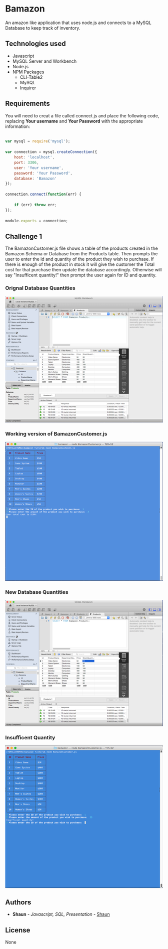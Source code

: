 # Bamazon
An amazon like application that uses node.js and connects to a MySQL Database to keep track of inventory. 

## Technologies used
* Javascript
* MySQL Server and Workbench
* Node.js
* NPM Packages
	* CLI-Table2
	* MySQL  
	* Inquirer

## Requirements

You will need to creat a file called connect.js and place the following code, replacing **Your username** and **Your Password** with the appropriate information:

```javascript

var mysql = require('mysql');

var connection = mysql.createConnection({
	host: 'localhost',
	port: 3306,
	user: 'Your username',
	password: 'Your Password',
	database: 'Bamazon'
});

connection.connect(function(err) {

	if (err) throw err;
});

module.exports = connection;

```

## Challenge 1

The BamazonCustomer.js file shows a table of the products created in the Bamazon Schema or Database from the Products table.  Then prompts the user to enter the id and quantity of the product they wish to purchase.  If there is enough of the product in stock it will give the customer the Total cost for that purchase then update the database accordingly. Otherwise will say "Insufficent quantity!" then prompt the user again for ID and quantity.  


### Orignal Database Quantities
![Alt Text](/images/BamazonCustomer/original-DBquantity.png?raw=true "Original Database Quantities")

### Working version of BamazonCustomer.js 
![Alt Text](/images/BamazonCustomer/working-BamazonCustomerjs.png?raw=true "Working version of BamazonCustomer.js")

### New Database Quantities
![Alt Text](/images/BamazonCustomer/new-DBquantity.png?raw=true "New Database Quantities")

### Insufficent Quantity
![Alt Text](/images/BamazonCustomer/insufficent.png?raw=true "Insufficent Quantity")

## Authors

* **Shaun** - *Javascript, SQL, Presentation* - [Shaun](https://github.com/fullers)

## License
   
   None